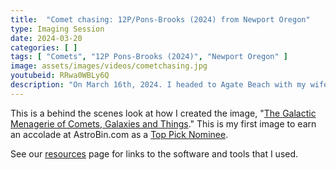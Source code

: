 ```yaml
---
title:  "Comet chasing: 12P/Pons-Brooks (2024) from Newport Oregon"
type: Imaging Session
date: 2024-03-20
categories: [ ]
tags: [ "Comets", "12P Pons-Brooks (2024)", "Newport Oregon" ]
image: assets/images/videos/cometchasing.jpg
youtubeid: RRwa0WBLy6Q
description: "On March 16th, 2024. I headed to Agate Beach with my wife on a mission: to capture a comet as it threaded the needled between two galaxies as it set over the ocean by a lighthouse. Oh, and the International Space Station. See how I planned it, the gear I used, my set up, and what it ultimately produced."
---
```


This is a behind the scenes look at how I created the image, "[The Galactic Menagerie of Comets, Galaxies and Things](/gallery/galactic-menagerie/)." This is my first image to earn an accolade at AstroBin.com as a [Top Pick Nominee](https://www.astrobin.com/zzta4l/C/).

See our [resources](/resources) page for links to the software and tools that I used.
